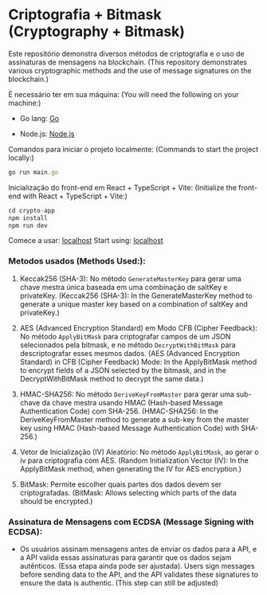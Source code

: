 # Criptografia + Bitmask (Cryptography + Bitmask)

Este repositório demonstra diversos métodos de criptografia e o uso de assinaturas de mensagens na blockchain.
(This repository demonstrates various cryptographic methods and the use of message signatures on the blockchain.)

É necessário ter em sua máquina:
(You will need the following on your machine:)

- Go lang: [Go](https://go.dev/)

- Node.js: [Node.js](https://nodejs.org/en/download/package-manager)

Comandos para iniciar o projeto localmente:
(Commands to start the project locally:)

```javascript
go run main.go
```

Inicialização do front-end em React + TypeScript + Vite:
(Initialize the front-end with React + TypeScript + Vite:)

```javascript
cd crypto-app
npm install
npm run dev
```
Comece a usar: [localhost](http://localhost:5173/)
Start using: [localhost](http://localhost:5173/)


### Metodos usados (Methods Used:):

1. Keccak256 (SHA-3): No método `GenerateMasterKey` para gerar uma chave mestra única baseada em uma combinação de saltKey e privateKey.
(Keccak256 (SHA-3): In the GenerateMasterKey method to generate a unique master key based on a combination of saltKey and privateKey.)

2. AES (Advanced Encryption Standard) em Modo CFB (Cipher Feedback): No método `ApplyBitMask` para criptografar campos de um JSON selecionados pela bitmask, e no método `DecryptWithBitMask` para descriptografar esses mesmos dados. (AES (Advanced Encryption Standard) in CFB (Cipher Feedback) Mode: In the ApplyBitMask method to encrypt fields of a JSON selected by the bitmask, and in the DecryptWithBitMask method to decrypt the same data.)

3. HMAC-SHA256: No método `DeriveKeyFromMaster` para gerar uma sub-chave da chave mestra usando HMAC (Hash-based Message Authentication Code) com SHA-256. (HMAC-SHA256: In the DeriveKeyFromMaster method to generate a sub-key from the master key using HMAC (Hash-based Message Authentication Code) with SHA-256.)

4. Vetor de Inicialização (IV) Aleatório: No método `ApplyBitMask`, ao gerar o iv para criptografia com AES. (Random Initialization Vector (IV): In the ApplyBitMask method, when generating the IV for AES encryption.)

5. BitMask: Permite escolher quais partes dos dados devem ser criptografadas. (BitMask: Allows selecting which parts of the data should be encrypted.)

### Assinatura de Mensagens com ECDSA (Message Signing with ECDSA):

- Os usuários assinam mensagens antes de enviar os dados para a API, e a API valida essas assinaturas para garantir que os dados sejam autênticos.
(Essa etapa ainda pode ser ajustada). Users sign messages before sending data to the API, and the API validates these signatures to ensure the data is authentic. (This step can still be adjusted)
